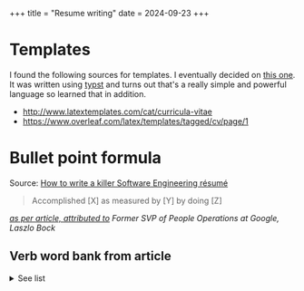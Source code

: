 +++
title = "Resume writing"
date = 2024-09-23
+++

# Templates

I found the following sources for templates.
I eventually decided on [this one](https://github.com/azzamsa/cv-template/).
It was written using [typst](https://typst.app/) and turns out that's a really simple and powerful language so learned that in addition.

- <http://www.latextemplates.com/cat/curricula-vitae>
- <https://www.overleaf.com/latex/templates/tagged/cv/page/1>

# Bullet point formula

Source: [How to write a killer Software Engineering résumé][killer_resume]

> Accomplished [X] as measured by [Y] by doing [Z]

_[as per article, attributed to][killer_resume] Former SVP of People Operations at Google, Laszlo Bock_

## Verb word bank from article

<details>
    <summary> See list </summary>

- Improved
- Integrated
- Incorporated
- Piloted
- Optimized
- Reduced
- Refactored
- Utilized
- Implemented
- Designed
- Transformed
- Shaped
- Redesigned
- Structured
- Increased
- Established
- Added
- Spearheaded
- Spurred
- Produced
- Obtained
- Decreased
- Developed
- Created
- Revitalized
- United
- Used
- Built

</details>

[killer_resume]: https://www.freecodecamp.org/news/writing-a-killer-software-engineering-resume-b11c91ef699d/
